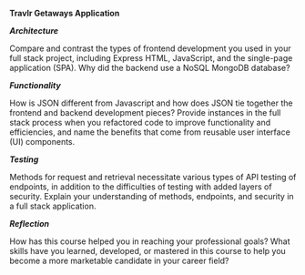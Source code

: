 **Travlr Getaways Application**

**_Architecture_**

Compare and contrast the types of frontend development you used in your full stack project, including Express HTML, JavaScript, and the single-page application (SPA).
Why did the backend use a NoSQL MongoDB database?

**_Functionality_**

How is JSON different from Javascript and how does JSON tie together the frontend and backend development pieces?
Provide instances in the full stack process when you refactored code to improve functionality and efficiencies, and name the benefits that come from reusable user interface (UI) components.

**_Testing_**

Methods for request and retrieval necessitate various types of API testing of endpoints, in addition to the difficulties of testing with added layers of security. Explain your understanding of methods, endpoints, and security in a full stack application.

**_Reflection_**

How has this course helped you in reaching your professional goals? What skills have you learned, developed, or mastered in this course to help you become a more marketable candidate in your career field?
